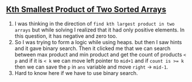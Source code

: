 ## [Kth Smallest Product of Two Sorted Arrays](https://leetcode.com/problems/kth-smallest-product-of-two-sorted-arrays/)
1. I was thinking in the direction of `find kth largest product in two arrays` but while solving I realized that it had only positive elements. In this question, it has negative and zero too. 
2. So I was trying to form a logic while using heaps. but then I saw hints and it gave binary search. Then it clicked me that we can search between max product and min product and get the count of products `< p` and if it is `< k` we can move left pointer to `mid+1` and if `count is >= k` then we can save the `p` in `ans` variable and move `right` -> `mid-1`.
3. Hard to know here if we have to use binary search.